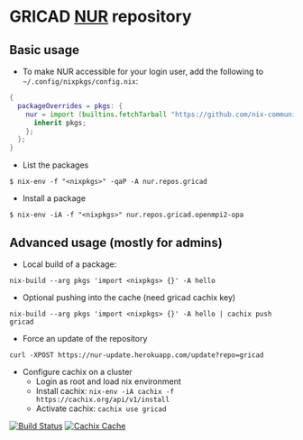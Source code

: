  # GRICAD [NUR](https://github.com/nix-community/NUR) repository

Basic usage
-----------

* To make NUR accessible for your login user, add the following to `~/.config/nixpkgs/config.nix`:

```nix
{
  packageOverrides = pkgs: {
    nur = import (builtins.fetchTarball "https://github.com/nix-community/NUR/archive/master.tar.gz") {
      inherit pkgs;
    };
  };
}
```


* List the packages

```console
$ nix-env -f "<nixpkgs>" -qaP -A nur.repos.gricad
```

* Install a package

```console
$ nix-env -iA -f "<nixpkgs>" nur.repos.gricad.openmpi2-opa
```


Advanced usage (mostly for admins)
----------------------------------

* Local build of a package:

```
nix-build --arg pkgs 'import <nixpkgs> {}' -A hello
```

* Optional pushing into the cache (need gricad cachix key)

```
nix-build --arg pkgs 'import <nixpkgs> {}' -A hello | cachix push gricad
```

* Force an update of the repository

```
curl -XPOST https://nur-update.herokuapp.com/update?repo=gricad
```

* Configure cachix on a cluster
  * Login as root and load nix environment
  * Install cachix: `nix-env -iA cachix -f https://cachix.org/api/v1/install`
  * Activate cachix: `cachix use gricad`

[![Build Status](https://travis-ci.com/Gricad/nur-packages.svg?branch=master)](https://travis-ci.com/Gricad/nur-packages)
[![Cachix Cache](https://img.shields.io/badge/cachix-gricad-blue.svg)](https://gricad.cachix.org)



